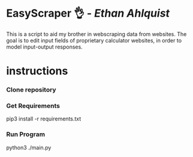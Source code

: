 
# EasyScraper 👌 - <em>Ethan Ahlquist</em>

This is a script to aid my brother in webscraping data from websites. 
The goal is to edit input fields of proprietary calculator websites, 
in order to model input-output responses.

# instructions

### Clone repository

### Get Requirements

   pip3 install -r requirements.txt

### Run Program

   python3 ./main.py
